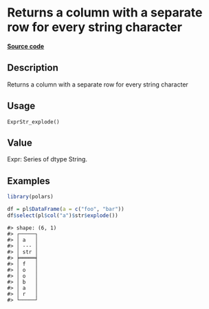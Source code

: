 

# Returns a column with a separate row for every string character

[**Source code**](https://github.com/pola-rs/r-polars/tree/mkdocs-matrial-search-preview/R/expr__string.R#L816)

## Description

Returns a column with a separate row for every string character

## Usage

<pre><code class='language-R'>ExprStr_explode()
</code></pre>

## Value

Expr: Series of dtype String.

## Examples

``` r
library(polars)

df = pl$DataFrame(a = c("foo", "bar"))
df$select(pl$col("a")$str$explode())
```

    #> shape: (6, 1)
    #> ┌─────┐
    #> │ a   │
    #> │ --- │
    #> │ str │
    #> ╞═════╡
    #> │ f   │
    #> │ o   │
    #> │ o   │
    #> │ b   │
    #> │ a   │
    #> │ r   │
    #> └─────┘

